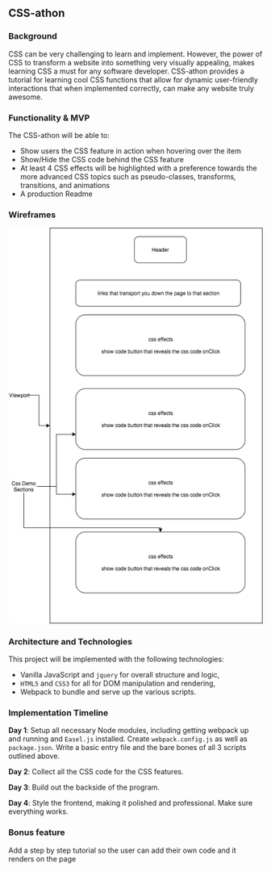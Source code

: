 ## CSS-athon

### Background

CSS can be very challenging to learn and implement. However, the power of CSS to transform a website into something very visually appealing, makes learning CSS a must for any software developer. CSS-athon provides a tutorial for learning cool CSS functions that allow for dynamic user-friendly interactions that when implemented correctly, can make any website truly awesome.

### Functionality & MVP

The CSS-athon will be able to:

-  Show users the CSS feature in action when hovering over the item
-  Show/Hide the CSS code behind the CSS feature
-  At least 4 CSS effects will be highlighted with a preference towards the more advanced CSS topics such as pseudo-classes, transforms, transitions, and animations
-  A production Readme


### Wireframes


![wireframes](./JavaScript_project_wireframe.png)

### Architecture and Technologies

This project will be implemented with the following technologies:

- Vanilla JavaScript and `jquery` for overall structure and logic,
- `HTML5` and `CSS3` for all for DOM manipulation and rendering,
- Webpack to bundle and serve up the various scripts.

### Implementation Timeline

**Day 1**: Setup all necessary Node modules, including getting webpack up and running and `Easel.js` installed.  Create `webpack.config.js` as well as `package.json`.  Write a basic entry file and the bare bones of all 3 scripts outlined above.

**Day 2**: Collect all the CSS code for the CSS features.

**Day 3**: Build out the backside of the program.

**Day 4**: Style the frontend, making it polished and professional. Make sure everything works.


### Bonus feature

Add a step by step tutorial so the user can add their own code and it renders on the page
